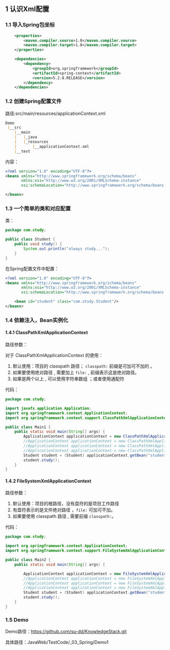 ## 1 认识Xml配置

### 1.1 导入Spring包坐标

```xml
    <properties>
        <maven.compiler.source>1.8</maven.compiler.source>
        <maven.compiler.target>1.8</maven.compiler.target>
    </properties>

    <dependencies>
        <dependency>
            <groupId>org.springframework</groupId>
            <artifactId>spring-context</artifactId>
            <version>5.2.8.RELEASE</version>
        </dependency>
    </dependencies>
```

### 1.2 创建Spring配置文件

路径:src/main/resources/applicationContext.xml

```md
Demo
 |__src
	|__main
	|	|_java
	|	|_resources
	|		|__applicationContext.xml
	|__test


```

内容：

```xml
<?xml version="1.0" encoding="UTF-8"?>
<beans xmlns="http://www.springframework.org/schema/beans"
       xmlns:xsi="http://www.w3.org/2001/XMLSchema-instance"
       xsi:schemaLocation="http://www.springframework.org/schema/beans http://www.springframework.org/schema/beans/spring-beans.xsd">

</beans>
```

### 1.3  一个简单的类和对应配置

类：

```java
package com.study;

public class Student {
    public void study() {
        System.out.println("always study...");
    }
}
```

在Spring配置文件中配置：

```xml
<?xml version="1.0" encoding="UTF-8"?>
<beans xmlns="http://www.springframework.org/schema/beans"
       xmlns:xsi="http://www.w3.org/2001/XMLSchema-instance"
       xsi:schemaLocation="http://www.springframework.org/schema/beans http://www.springframework.org/schema/beans/spring-beans.xsd">

    <bean id="student" class="com.study.Student"/>
</beans>
```

### 1.4 依赖注入，Bean实例化

#### 1.4.1 ClassPathXmlApplicationContext

路径参数：

对于 ClassPathXmlApplicationContext 的使用：

1. 默认使用：项目的 classpath 路径； `classpath:` 前缀是可加可不加的 。
2. 如果要使用绝对路径 , 需要加上 `file:` , 前缀表示这是绝对路径。
3. 如果是两个以上 , 可以使用字符串数组 ；或者使用通配符

代码：

```java
package com.study;

import javafx.application.Application;
import org.springframework.context.ApplicationContext;
import org.springframework.context.support.ClassPathXmlApplicationContext;

public class Main1 {
    public static void main(String[] args) {
        ApplicationContext applicationContext = new ClassPathXmlApplicationContext("applicationContext.xml");
        //ApplicationContext applicationContext = new ClassPathXmlApplicationContext("file:E:/applicationContext.xml");
        //ApplicationContext applicationContext = new ClassPathXmlApplicationContext(new String[]{"applicationContext.xml","SpringTest.xml"});
        //ApplicationContext applicationContext = new ClassPathXmlApplicationContext("classpath:/*.xml");
        Student student = (Student) applicationContext.getBean("student");
        student.study();
    }
}
```



#### 1.4.2 FileSystemXmlApplicationContext 

路径参数：

1. 默认使用：项目的根路径，没有盘符的是项目工作路径 
2. 有盘符表示的是文件绝对路径 ，`file:` 可加可不加。
3. 如果要使用 classpath 路径 , 需要前缀 `classpath:`。

代码：

```java
package com.study;

import org.springframework.context.ApplicationContext;
import org.springframework.context.support.FileSystemXmlApplicationContext;

public class Main2 {
    public static void main(String[] args) {

        ApplicationContext applicationContext = new FileSystemXmlApplicationContext("src/main/resources/applicationContext.xml");
        //ApplicationContext applicationContext = new FileSystemXmlApplicationContext("classpath:applicationContext.xml");
        //ApplicationContext applicationContext = new FileSystemXmlApplicationContext(new String[]{"classpath:applicationContext.xml","classpath:SpringTest.xml"});
        //ApplicationContext applicationContext = new FileSystemXmlApplicationContext("classpath:/*.xml");
        Student student = (Student) applicationContext.getBean("student");
        student.study();
    }
}
```



### 1.5 Demo

Demo路径：https://github.com/su-dd/KnowledgeStack.git

具体路径：JavaWeb/TestCode/_03_Spring/Demo1